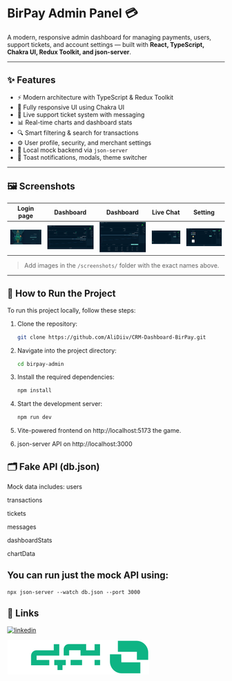 # BirPay Admin Panel 💳

A modern, responsive admin dashboard for managing payments, users, support tickets, and account settings — built with **React, TypeScript, Chakra UI, Redux Toolkit, and json-server**.

---

## ✨ Features

- ⚡ Modern architecture with TypeScript & Redux Toolkit
- 📱 Fully responsive UI using Chakra UI
- 💬 Live support ticket system with messaging
- 📊 Real-time charts and dashboard stats
- 🔍 Smart filtering & search for transactions
- ⚙️ User profile, security, and merchant settings
- 🧪 Local mock backend via `json-server`
- 🔔 Toast notifications, modals, theme switcher

---

## 🖼️ Screenshots

| Login page | Dashboard | Dashboard | Live Chat | Setting |
|----------|------------------|------------|------------|------------|
| ![](1.png) | ![](2.png) | ![](3.png) | ![](4.png) | ![](5.png) |

> Add images in the `/screenshots/` folder with the exact names above.

---


## 🚀 How to Run the Project

To run this project locally, follow these steps:

1. Clone the repository:
    ```bash
    git clone https://github.com/AliDiiv/CRM-Dashboard-BirPay.git
    ```

2. Navigate into the project directory:
    ```bash
    cd birpay-admin
    ```

3. Install the required dependencies:
    ```bash
    npm install
    ```

4. Start the development server:
    ```bash
    npm run dev

    ```

5. Vite-powered frontend on http://localhost:5173 the game.

6. json-server API on http://localhost:3000

## 🗂️ Fake API (db.json)

Mock data includes:
users

transactions

tickets

messages

dashboardStats

chartData

## You can run just the mock API using:   

    npx json-server --watch db.json --port 3000


## 🔗 Links
[![linkedin](https://img.shields.io/badge/linkedin-0A66C2?style=for-the-badge&logo=linkedin&logoColor=white)]([https://www.linkedin.com/](https://www.linkedin.com/in/ali-muhammed-jafari-06a78a1b6/))


![Logo](src/assets/BirPayLogo.svg)

